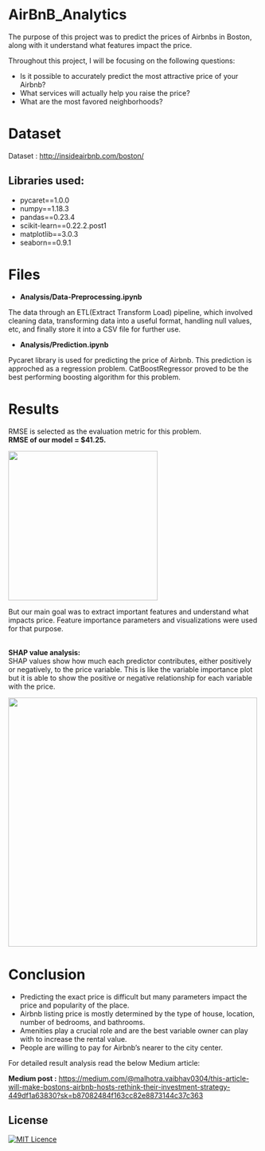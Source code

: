 # AirBnB_Analytics

The purpose of this project was to predict the prices of Airbnbs in Boston, along with it understand what features impact the price. <br>

Throughout this project, I will be focusing on the following questions:

- Is it possible to accurately predict the most attractive price of your Airbnb?
- What services will actually help you raise the price?
- What are the most favored neighborhoods?


# Dataset 
Dataset : http://insideairbnb.com/boston/ 

## Libraries used:
- pycaret==1.0.0
- numpy==1.18.3
- pandas==0.23.4
- scikit-learn==0.22.2.post1
- matplotlib==3.0.3
- seaborn==0.9.1


# Files
 - **Analysis/Data-Preprocessing.ipynb**

The data through an ETL(Extract Transform Load) pipeline, which involved cleaning data, transforming data into a useful format, handling null values, etc, and finally store it into a CSV file for further use.

- **Analysis/Prediction.ipynb**

Pycaret library is used for predicting the price of Airbnb. 
This prediction is approched as a regression problem. CatBoostRegressor proved to be the best performing boosting algorithm for this problem.

# Results
RMSE is selected as the evaluation metric for this problem.<br>
**RMSE of our model = $41.25.**

<img src="https://github.com/Vaibhav3M/AirBnB_Analytics/blob/master/Analysis/Visualizations/rmse.png" height="300"/> 

But our main goal was to extract important features and understand what impacts price.
Feature importance parameters and visualizations were used for that purpose.
<br><br>

**SHAP value analysis:** <br>
SHAP values show how much each predictor contributes, either positively or negatively, to the price variable. This is like the variable importance plot but it is able to show the positive or negative relationship for each variable with the price.

<img src="https://github.com/Vaibhav3M/AirBnB_Analytics/blob/master/Analysis/Visualizations/SHAP.png" height="500"/> 
<br>

# Conclusion

- Predicting the exact price is difficult but many parameters impact the price and popularity of the place.
- Airbnb listing price is mostly determined by the type of house, location, number of bedrooms, and bathrooms.
- Amenities play a crucial role and are the best variable owner can play with to increase the rental value.
- People are willing to pay for Airbnb’s nearer to the city center.


For detailed result analysis read the below Medium article: <br>

**Medium post :**  https://medium.com/@malhotra.vaibhav0304/this-article-will-make-bostons-airbnb-hosts-rethink-their-investment-strategy-449df1a63830?sk=b87082484f163cc82e8873144c37c363

<a id='License'></a>

## License 


[![MIT Licence](https://badges.frapsoft.com/os/mit/mit.svg?v=103)](https://github.com/vaibhav3m)
